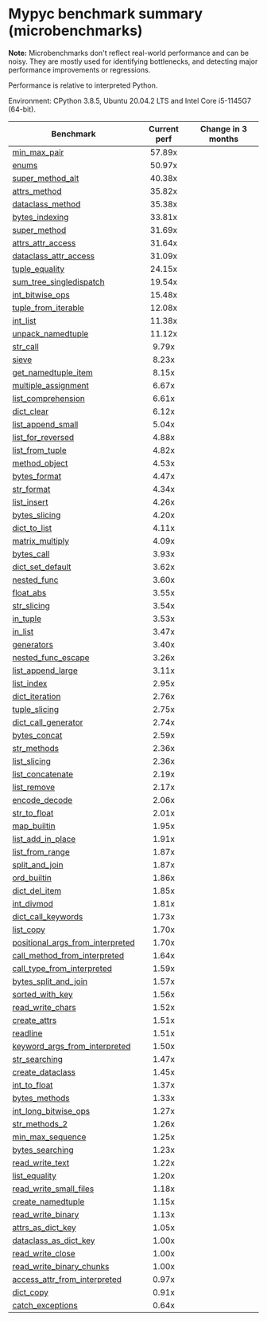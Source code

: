 # Mypyc benchmark summary (microbenchmarks)

**Note:** Microbenchmarks don't reflect real-world performance and can be noisy.
           They are mostly used for identifying bottlenecks, and detecting major performance
           improvements or regressions.

Performance is relative to interpreted Python.

Environment: CPython 3.8.5, Ubuntu 20.04.2 LTS and Intel Core i5-1145G7 (64-bit).

| Benchmark | Current perf | Change in 3 months |
| --- | :---: | :---: |
| [min_max_pair](benchmarks/min_max_pair.md) | 57.89x |  |
| [enums](benchmarks/enums.md) | 50.97x |  |
| [super_method_alt](benchmarks/super_method_alt.md) | 40.38x |  |
| [attrs_method](benchmarks/attrs_method.md) | 35.82x |  |
| [dataclass_method](benchmarks/dataclass_method.md) | 35.38x |  |
| [bytes_indexing](benchmarks/bytes_indexing.md) | 33.81x |  |
| [super_method](benchmarks/super_method.md) | 31.69x |  |
| [attrs_attr_access](benchmarks/attrs_attr_access.md) | 31.64x |  |
| [dataclass_attr_access](benchmarks/dataclass_attr_access.md) | 31.09x |  |
| [tuple_equality](benchmarks/tuple_equality.md) | 24.15x |  |
| [sum_tree_singledispatch](benchmarks/sum_tree_singledispatch.md) | 19.54x |  |
| [int_bitwise_ops](benchmarks/int_bitwise_ops.md) | 15.48x |  |
| [tuple_from_iterable](benchmarks/tuple_from_iterable.md) | 12.08x |  |
| [int_list](benchmarks/int_list.md) | 11.38x |  |
| [unpack_namedtuple](benchmarks/unpack_namedtuple.md) | 11.12x |  |
| [str_call](benchmarks/str_call.md) | 9.79x |  |
| [sieve](benchmarks/sieve.md) | 8.23x |  |
| [get_namedtuple_item](benchmarks/get_namedtuple_item.md) | 8.15x |  |
| [multiple_assignment](benchmarks/multiple_assignment.md) | 6.67x |  |
| [list_comprehension](benchmarks/list_comprehension.md) | 6.61x |  |
| [dict_clear](benchmarks/dict_clear.md) | 6.12x |  |
| [list_append_small](benchmarks/list_append_small.md) | 5.04x |  |
| [list_for_reversed](benchmarks/list_for_reversed.md) | 4.88x |  |
| [list_from_tuple](benchmarks/list_from_tuple.md) | 4.82x |  |
| [method_object](benchmarks/method_object.md) | 4.53x |  |
| [bytes_format](benchmarks/bytes_format.md) | 4.47x |  |
| [str_format](benchmarks/str_format.md) | 4.34x |  |
| [list_insert](benchmarks/list_insert.md) | 4.26x |  |
| [bytes_slicing](benchmarks/bytes_slicing.md) | 4.20x |  |
| [dict_to_list](benchmarks/dict_to_list.md) | 4.11x |  |
| [matrix_multiply](benchmarks/matrix_multiply.md) | 4.09x |  |
| [bytes_call](benchmarks/bytes_call.md) | 3.93x |  |
| [dict_set_default](benchmarks/dict_set_default.md) | 3.62x |  |
| [nested_func](benchmarks/nested_func.md) | 3.60x |  |
| [float_abs](benchmarks/float_abs.md) | 3.55x |  |
| [str_slicing](benchmarks/str_slicing.md) | 3.54x |  |
| [in_tuple](benchmarks/in_tuple.md) | 3.53x |  |
| [in_list](benchmarks/in_list.md) | 3.47x |  |
| [generators](benchmarks/generators.md) | 3.40x |  |
| [nested_func_escape](benchmarks/nested_func_escape.md) | 3.26x |  |
| [list_append_large](benchmarks/list_append_large.md) | 3.11x |  |
| [list_index](benchmarks/list_index.md) | 2.95x |  |
| [dict_iteration](benchmarks/dict_iteration.md) | 2.76x |  |
| [tuple_slicing](benchmarks/tuple_slicing.md) | 2.75x |  |
| [dict_call_generator](benchmarks/dict_call_generator.md) | 2.74x |  |
| [bytes_concat](benchmarks/bytes_concat.md) | 2.59x |  |
| [str_methods](benchmarks/str_methods.md) | 2.36x |  |
| [list_slicing](benchmarks/list_slicing.md) | 2.36x |  |
| [list_concatenate](benchmarks/list_concatenate.md) | 2.19x |  |
| [list_remove](benchmarks/list_remove.md) | 2.17x |  |
| [encode_decode](benchmarks/encode_decode.md) | 2.06x |  |
| [str_to_float](benchmarks/str_to_float.md) | 2.01x |  |
| [map_builtin](benchmarks/map_builtin.md) | 1.95x |  |
| [list_add_in_place](benchmarks/list_add_in_place.md) | 1.91x |  |
| [list_from_range](benchmarks/list_from_range.md) | 1.87x |  |
| [split_and_join](benchmarks/split_and_join.md) | 1.87x |  |
| [ord_builtin](benchmarks/ord_builtin.md) | 1.86x |  |
| [dict_del_item](benchmarks/dict_del_item.md) | 1.85x |  |
| [int_divmod](benchmarks/int_divmod.md) | 1.81x |  |
| [dict_call_keywords](benchmarks/dict_call_keywords.md) | 1.73x |  |
| [list_copy](benchmarks/list_copy.md) | 1.70x |  |
| [positional_args_from_interpreted](benchmarks/positional_args_from_interpreted.md) | 1.70x |  |
| [call_method_from_interpreted](benchmarks/call_method_from_interpreted.md) | 1.64x |  |
| [call_type_from_interpreted](benchmarks/call_type_from_interpreted.md) | 1.59x |  |
| [bytes_split_and_join](benchmarks/bytes_split_and_join.md) | 1.57x |  |
| [sorted_with_key](benchmarks/sorted_with_key.md) | 1.56x |  |
| [read_write_chars](benchmarks/read_write_chars.md) | 1.52x |  |
| [create_attrs](benchmarks/create_attrs.md) | 1.51x |  |
| [readline](benchmarks/readline.md) | 1.51x |  |
| [keyword_args_from_interpreted](benchmarks/keyword_args_from_interpreted.md) | 1.50x |  |
| [str_searching](benchmarks/str_searching.md) | 1.47x |  |
| [create_dataclass](benchmarks/create_dataclass.md) | 1.45x |  |
| [int_to_float](benchmarks/int_to_float.md) | 1.37x |  |
| [bytes_methods](benchmarks/bytes_methods.md) | 1.33x |  |
| [int_long_bitwise_ops](benchmarks/int_long_bitwise_ops.md) | 1.27x |  |
| [str_methods_2](benchmarks/str_methods_2.md) | 1.26x |  |
| [min_max_sequence](benchmarks/min_max_sequence.md) | 1.25x |  |
| [bytes_searching](benchmarks/bytes_searching.md) | 1.23x |  |
| [read_write_text](benchmarks/read_write_text.md) | 1.22x |  |
| [list_equality](benchmarks/list_equality.md) | 1.20x |  |
| [read_write_small_files](benchmarks/read_write_small_files.md) | 1.18x |  |
| [create_namedtuple](benchmarks/create_namedtuple.md) | 1.15x |  |
| [read_write_binary](benchmarks/read_write_binary.md) | 1.13x |  |
| [attrs_as_dict_key](benchmarks/attrs_as_dict_key.md) | 1.05x |  |
| [dataclass_as_dict_key](benchmarks/dataclass_as_dict_key.md) | 1.00x |  |
| [read_write_close](benchmarks/read_write_close.md) | 1.00x |  |
| [read_write_binary_chunks](benchmarks/read_write_binary_chunks.md) | 1.00x |  |
| [access_attr_from_interpreted](benchmarks/access_attr_from_interpreted.md) | 0.97x |  |
| [dict_copy](benchmarks/dict_copy.md) | 0.91x |  |
| [catch_exceptions](benchmarks/catch_exceptions.md) | 0.64x |  |
